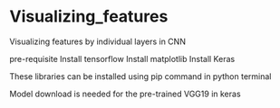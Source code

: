 # Visualizing_features

Visualizing features by individual layers in CNN

pre-requisite
Install tensorflow
Install matplotlib
Install Keras

These libraries can be installed using pip command in python terminal

Model download is needed for the pre-trained VGG19 in keras
